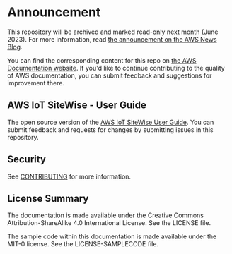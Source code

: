# Announcement

This repository will be archived and marked read-only next month (June 2023). For more information, read [the announcement on the AWS News Blog](https://aws.amazon.com/blogs/aws/retiring-the-aws-documentation-on-github/).

You can find the corresponding content for this repo on [the AWS Documentation website](https://docs.aws.amazon.com/iot-sitewise/latest/userguide). If you'd like to continue contributing to the quality of AWS documentation, you can submit feedback and suggestions for improvement there.

## AWS IoT SiteWise - User Guide

The open source version of the [AWS IoT SiteWise User Guide](https://docs.aws.amazon.com/iot-sitewise/latest/userguide/what-is-sitewise.html). You can submit feedback and requests for changes by submitting issues in this repository.

## Security

See [CONTRIBUTING](CONTRIBUTING.md#security-issue-notifications) for more information.

## License Summary

The documentation is made available under the Creative Commons Attribution-ShareAlike 4.0 International License. See the LICENSE file.

The sample code within this documentation is made available under the MIT-0 license. See the LICENSE-SAMPLECODE file.
